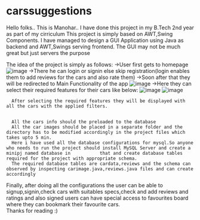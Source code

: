 # carssuggestions
Hello folks..
This is Manohar..
I have done this project in my B.Tech 2nd year as part of my cirriculum
This project is simply based on AWT,Swing Components.
I have managed to design a GUI Application using Java as backend and AWT,Swings serving frontend.
The GUI may not be much great but just servers the purpose


The idea of the project is simply as follows:
      ->User first gets to homepage
      ![image](https://user-images.githubusercontent.com/102995814/182066792-15485bc2-5c28-4780-adb6-7c8ba7bad8ed.png)
      ->There he can login or signin else skip registration(login enables them to add reviews for the cars and also rate them)
      ->Soon after that they will be redirected to Main Functionality of the app
      ![image](https://user-images.githubusercontent.com/102995814/182067032-be92bd58-da4a-45ad-a5bf-4397c2c9cc23.png)
      ->Here they can select their required features for their cars like below:
      ![image](https://user-images.githubusercontent.com/102995814/182067261-65c2a154-d024-4b1f-9ab9-19b79d748281.png)
      ![image](https://user-images.githubusercontent.com/102995814/182067274-e04361a8-fd7e-46bd-ad99-c9ae1989936a.png)
      
      
      After selecting the required features they will be displayed with all the cars with the applied filters.
      
      
      All the cars info should the preloaded to the database
      All the car images should be placed in a separate folder and the directory has to be modified accordingly in the project files which takes upto 5 min.  
      Here i have used all the database configurations for mysql.So anyone who needs to run the project should install MySQL Server and create a minipj named database in           that and create database tables required for the project with appropriate schema.
      The required database tables are cardata,reviews and the schema can observed by inspecting carimage.java,reviews.java files and can create accordingly
Finally, after doing all the configurations the user can be able to signup,signin,check cars with suitables specs,check and add reviews and ratings and also signed users can have special access to favourites board where they can bookmark their favourite cars.     
                                                Thanks for reading :)
      
      
